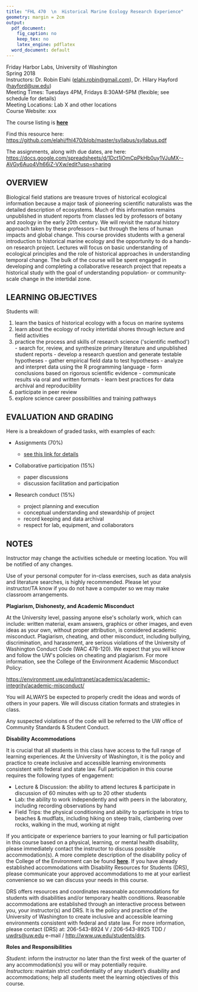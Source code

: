 ```yaml
---
title: "FHL 470  \n  Historical Marine Ecology Research Experience"
geometry: margin = 2cm
output:
  pdf_document:
    fig_caption: no
    keep_tex: no
    latex_engine: pdflatex
  word_document: default
---
```


Friday Harbor Labs, University of Washington  
Spring 2018  
Instructors: Dr. Robin Elahi (elahi.robin@gmail.com), Dr. Hilary Hayford (hayford@uw.edu)  
Meeting Times: Tuesdays 4PM, Fridays 8:30AM-5PM (flexible; see schedule for details)  
Meeting Locations: Lab X and other locations  
Course Website: xxx  

The course listing is **[here](https://fhl.uw.edu/courses/course-descriptions/course/historical-marine-ecology-research-experience/)**  

Find this resource here:
<https://github.com/elahi/fhl470/blob/master/syllabus/syllabus.pdf>

The assignments, along with due dates, are here:  
<https://docs.google.com/spreadsheets/d/1Dct1iOmCpPkHb0uy1VJuMX--AVGy6Auo4Vh66iZ-VXw/edit?usp=sharing>

## OVERVIEW 

Biological field stations are treasure troves of historical ecological information because a major task of pioneering scientific naturalists was the detailed description of ecosystems.  Much of this information remains unpublished in student reports from classes led by professors of botany and zoology in the early 20th century.  We will revisit the natural history approach taken by these professors – but through the lens of human impacts and global change. This course provides students with a general introduction to historical marine ecology and the opportunity to do a hands-on research project. Lectures will focus on basic understanding of ecological principles and the role of historical approaches in understanding temporal change. The bulk of the course will be spent engaged in developing and completing a collaborative research project that repeats a historical study with the goal of understanding population- or community-scale change in the intertidal zone.

## LEARNING OBJECTIVES 

Students will:

  1. learn the basics of historical ecology with a focus on marine systems
  2. learn about the ecology of rocky intertidal shores through lecture and field activities
  3. practice the process and skills of research science ('scientific method')
    - search for, review, and synthesize primary literature and unpublished student reports
    - develop a research question and generate testable hypotheses
    - gather empirical field data to test hypotheses
    - analyze and interpret data using the R programming language
    - form conclusions based on rigorous scientific evidence
    - communicate results via oral and written formats
    - learn best practices for data archival and reproducibility
  4. participate in peer review
  5. explore science career possibilities and training pathways

## EVALUATION AND GRADING 

Here is a breakdown of graded tasks, with examples of each:

  - Assignments (70%)
    - [see this link for details](https://docs.google.com/spreadsheets/d/1Dct1iOmCpPkHb0uy1VJuMX--AVGy6Auo4Vh66iZ-VXw/edit?usp=sharing)
    
  - Collaborative participation (15%)
    - paper discussions
    - discussion facilitation and participation
    
  - Research conduct (15%)
    - project planning and execution
    - conceptual understanding and stewardship of project 
    - record keeping and data archival
    - respect for lab, equipment, and collaborators


## NOTES

Instructor may change the activities schedule or meeting location. You will be notified of any changes.

Use of your personal computer for in-class exercises, such as data analysis and literature searches, is highly recommended. Please let your instructor/TA know if you do not have a computer so we may make classroom arrangements.

**Plagiarism, Dishonesty, and Academic Misconduct**

At the University level, passing anyone else's scholarly work, which can include: written material, exam answers, graphics or other images, and even ideas as your own, without proper attribution, is considered academic misconduct. Plagiarism, cheating, and other misconduct, including bullying, discrimination, and harassment, are serious violations of the University of Washington Conduct Code (WAC 478-120). We expect that you will know and follow the UW's policies on cheating and plagiarism. For more information, see the College of the Environment Academic Misconduct Policy:  

<https://environment.uw.edu/intranet/academics/academic-integrity/academic-misconduct/>  

You will ALWAYS be expected to properly credit the ideas and words of others in your papers. We will discuss citation formats and strategies in class. 

Any suspected violations of the code will be referred to the UW office of Community Standards & Student Conduct. 

**Disability Accommodations**  

It is crucial that all students in this class have access to the full range of learning experiences. At the University of Washington, it is the policy and practice to create inclusive and accessible learning environments consistent with federal and state law. Full participation in this course requires the following types of engagement:

  - Lecture & Discussion: the ability to attend lectures & participate in discussion of 60 minutes with up to 20 other students 
  - Lab: the ability to work independently and with peers in the laboratory, including recording observations by hand 
  - Field Trips: the physical conditioning and ability to participate in trips to beaches & mudflats, including hiking on steep trails, clambering over rocks, walking in the mud, working at night 
  
If you anticipate or experience barriers to your learning or full participation in this course based on a physical, learning, or mental health disability, please immediately contact the instructor to discuss possible accommodation(s). A more complete description of the disability policy of the College of the Environment can be found **[here](https://environment.uw.edu/intranet/academics/teaching/disability-accommodation/)**. If you have already established accommodations with Disability Resources for Students (DRS), please communicate your approved accommodations to me at your earliest convenience so we can discuss your needs in this course. 

DRS offers resources and coordinates reasonable accommodations for students with disabilities and/or temporary health conditions. Reasonable accommodations are established through an interactive process between you, your instructor(s) and DRS. It is the policy and practice of the University of Washington to create inclusive and accessible learning environments consistent with federal and state law. For more information, please contact (DRS) at: 206-543-8924 V / 206-543-8925 TDD / uwdrs@uw.edu e-mail / http://www.uw.edu/students/drs.

**Roles and Responsibilities**  

*Student*: inform the instructor no later than the first week of the quarter of any accommodation(s) you will or may potentially require.  
*Instructors*: maintain strict confidentiality of any student’s disability and accommodations; help all students meet the learning objectives of this course.
